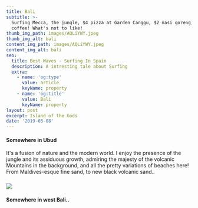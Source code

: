 ```yaml
---
title: Bali
subtitle: >-
  Surfing Mecca, the jungle, $4 pizza at Garden Canggu, $2 nasi goreng, and $1
  coffee! What's not to like! 
thumb_img_path: images/AQLiYWY.jpeg
thumb_img_alt: bali
content_img_path: images/AQLiYWY.jpeg
content_img_alt: bali
seo:
  title: Best Waves - Surfing In Spain
  description: A intresting tale about Surfing
  extra:
    - name: 'og:type'
      value: article
      keyName: property
    - name: 'og:title'
      value: Bali
      keyName: property
layout: post
excerpt: Island of the Gods
date: '2019-03-08'
---
```

#### Somewhere in Ubud

It's a fusion of nature and the modern world. I enjoy the presence of the jungle and its assiduous growth, admiring the majesty of the volcanic Mountains in the background, and all the pretty variations of beaches here! From Maldives-esque fine sand, to new black volcanic sand.. 

### ![](https://i.imgur.com/B8OoFi6.jpg)

#### Somewhere in west Bali..
